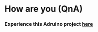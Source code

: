 # How are you (QnA)
### Experience this Adruino project [here](https://wokwi.com/projects/407278569002251265)

